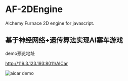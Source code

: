 # AF-2DEngine
Alchemy Furnace 2D engine for javascript.


## 基于神经网络+遗传算法实现AI塞车游戏

demo预览地址

http://119.3.123.193:8011/AICar

![aicar demo](http://119.3.123.193:1800/fileData/aicar.png)
